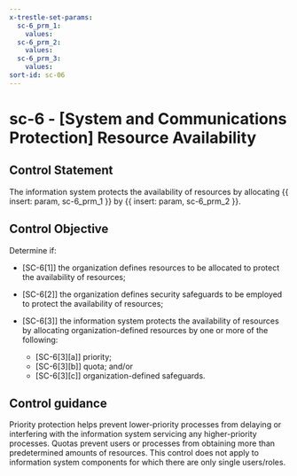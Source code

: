 ```yaml
---
x-trestle-set-params:
  sc-6_prm_1:
    values:
  sc-6_prm_2:
    values:
  sc-6_prm_3:
    values:
sort-id: sc-06
---
```


# sc-6 - \[System and Communications Protection\] Resource Availability

## Control Statement

The information system protects the availability of resources by allocating {{ insert: param, sc-6_prm_1 }} by {{ insert: param, sc-6_prm_2 }}.

## Control Objective

Determine if:

- \[SC-6[1]\] the organization defines resources to be allocated to protect the availability of resources;

- \[SC-6[2]\] the organization defines security safeguards to be employed to protect the availability of resources;

- \[SC-6[3]\] the information system protects the availability of resources by allocating organization-defined resources by one or more of the following:

  - \[SC-6[3][a]\] priority;
  - \[SC-6[3][b]\] quota; and/or
  - \[SC-6[3][c]\] organization-defined safeguards.

## Control guidance

Priority protection helps prevent lower-priority processes from delaying or interfering with the information system servicing any higher-priority processes. Quotas prevent users or processes from obtaining more than predetermined amounts of resources. This control does not apply to information system components for which there are only single users/roles.
